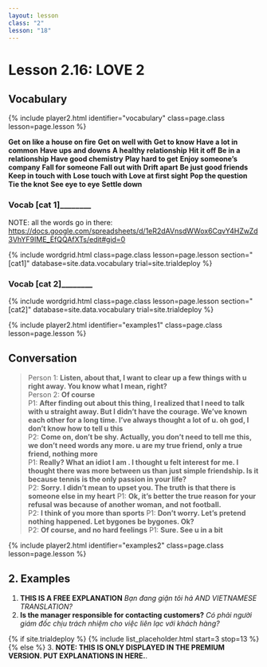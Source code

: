 ```yaml
---
layout: lesson
class: "2"
lesson: "18"
---
```



# Lesson 2.16: LOVE 2


## Vocabulary 
{% include player2.html identifier="vocabulary" class=page.class lesson=page.lesson %}

**Get on like a house on fire**
**Get on well with**
**Get to know**
**Have a lot in common**
**Have ups and downs**
**A healthy relationship**
**Hit it off**
**Be in a relationship**
**Have good chemistry**
**Play hard to get**
**Enjoy someone’s company**
**Fall for someone**
**Fall out with**
**Drift apart**
**Be just good friends**
**Keep in touch with**
**Lose touch with**
**Love at first sight**
**Pop the question**
**Tie the knot**
**See eye to eye**
**Settle down**

### ____Vocab [cat 1]____________ 

NOTE: all the words go in there: https://docs.google.com/spreadsheets/d/1eR2dAVnsdWWox6CqvY4HZwZd3VhYF9IME_EfQQAfXTs/edit#gid=0

{% include wordgrid.html 
		class=page.class 
		lesson=page.lesson 
		section="[cat1]"
		database=site.data.vocabulary 
		trial=site.trialdeploy %}


### ____Vocab [cat 2]____________ 

{% include wordgrid.html 
		class=page.class 
		lesson=page.lesson 
		section="[cat2]"
		database=site.data.vocabulary 
		trial=site.trialdeploy %}





{% include player2.html identifier="examples1" class=page.class lesson=page.lesson %}

## Conversation

> Person 1: **Listen, about that, I want to clear up a few things with u right away. You know what I mean, right?**   
> Person 2: **Of course**   
> P1: **After finding out about this thing, I realized that I need to talk with u straight away. But I didn’t have the courage. We’ve known each other for a long time. I’ve always thought a lot of u. oh god, I don’t know how to tell u this**  
> P2: **Come on, don’t be shy. Actually, you don’t need to tell me this, we don’t need words any more. u are my true friend, only a true friend, nothing more**  
> P1: **Really? What an idiot I am . I thought u felt interest for me. I thought there was more between us than just simple friendship. Is it because tennis is the only passion in your life?**  
> P2: **Sorry. I didn’t mean to upset you. The truth is that there is someone else in my heart**
> P1: **Ok, it’s better the true reason for your refusal was because of another woman, and not football.**  
> P2: **I think of you more than sports**
> P1: **Don’t worry. Let’s pretend nothing happened. Let bygones be bygones. Ok?**  
> P2: **Of course, and no hard feelings**
> P1: **Sure. See u in a bit**  


{% include player2.html identifier="examples2" class=page.class lesson=page.lesson %}

## 2. Examples 

1. **THIS IS A FREE EXPLANATION**
*Bạn đang giận tôi hả AND VIETNAMESE TRANSLATION?*  
2. **Is the manager responsible for contacting customers?**
*Có phải người giám đốc chịu trách nhiệm cho việc liên lạc với khách hàng?*


{% if site.trialdeploy %}
	{% include list_placeholder.html start=3 stop=13 %}
	{% else %}
3. **NOTE: THIS IS ONLY DISPLAYED IN THE PREMIUM VERSION. PUT EXPLANATIONS IN HERE.**.
